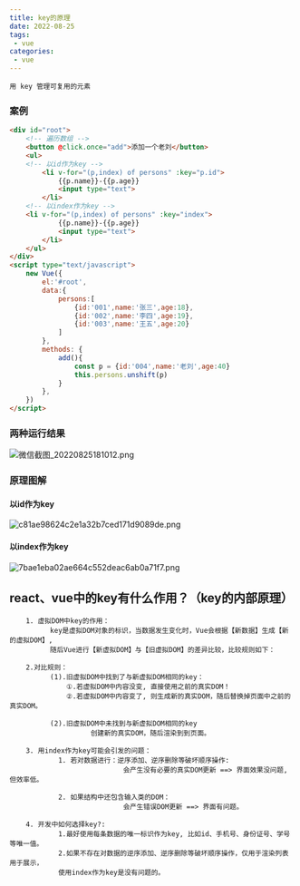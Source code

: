 ```yaml
---
title: key的原理
date: 2022-08-25
tags:
 - vue
categories:
 - vue
---
```

```
用 key 管理可复用的元素
```

### 案例

```html
<div id="root">
	<!-- 遍历数组 -->
	<button @click.once="add">添加一个老刘</button>
	<ul>
    <!-- 以id作为key -->
		<li v-for="(p,index) of persons" :key="p.id">
			{{p.name}}-{{p.age}}
			<input type="text">
		</li>
    <!-- 以index作为key -->
    <li v-for="(p,index) of persons" :key="index">
			{{p.name}}-{{p.age}}
			<input type="text">
		</li>
	</ul>
</div>
<script type="text/javascript">
	new Vue({
		el:'#root',
		data:{
			persons:[
				{id:'001',name:'张三',age:18},
				{id:'002',name:'李四',age:19},
				{id:'003',name:'王五',age:20}
			]
		},
		methods: {
			add(){
				const p = {id:'004',name:'老刘',age:40}
				this.persons.unshift(p)
			}
		},
	})
</script>
```
### 两种运行结果
![微信截图_20220825181012.png](https://s2.loli.net/2022/08/25/2KoCJFwzRfuIB6h.png)

### 原理图解

#### 以id作为key
![c81ae98624c2e1a32b7ced171d9089de.png](https://s2.loli.net/2022/08/25/Scvlw4iBGr8NuTR.png)

#### 以index作为key
![7bae1eba02ae664c552deac6ab0a71f7.png](https://s2.loli.net/2022/08/25/dLYOW2Flwv1MGZt.png)

## react、vue中的key有什么作用？（key的内部原理）
```		
  	1. 虚拟DOM中key的作用：
          key是虚拟DOM对象的标识，当数据发生变化时，Vue会根据【新数据】生成【新的虚拟DOM】,
          随后Vue进行【新虚拟DOM】与【旧虚拟DOM】的差异比较，比较规则如下：

  	2.对比规则：
          (1).旧虚拟DOM中找到了与新虚拟DOM相同的key：
              ①.若虚拟DOM中内容没变, 直接使用之前的真实DOM！
              ②.若虚拟DOM中内容变了, 则生成新的真实DOM，随后替换掉页面中之前的真实DOM。

          (2).旧虚拟DOM中未找到与新虚拟DOM相同的key
          			创建新的真实DOM，随后渲染到到页面。

  	3. 用index作为key可能会引发的问题：
            1. 若对数据进行：逆序添加、逆序删除等破坏顺序操作:
            				会产生没有必要的真实DOM更新 ==> 界面效果没问题, 但效率低。

            2. 如果结构中还包含输入类的DOM：
            				会产生错误DOM更新 ==> 界面有问题。

  	4. 开发中如何选择key?:
            1.最好使用每条数据的唯一标识作为key, 比如id、手机号、身份证号、学号等唯一值。
            2.如果不存在对数据的逆序添加、逆序删除等破坏顺序操作，仅用于渲染列表用于展示，
            使用index作为key是没有问题的。
```
